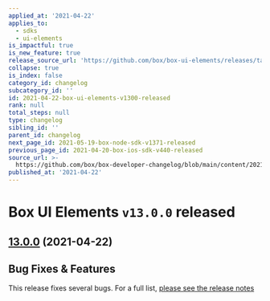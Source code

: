 ```yaml
---
applied_at: '2021-04-22'
applies_to:
  - sdks
  - ui-elements
is_impactful: true
is_new_feature: true
release_source_url: 'https://github.com/box/box-ui-elements/releases/tag/v13.0.0'
collapse: true
is_index: false
category_id: changelog
subcategory_id: ''
id: 2021-04-22-box-ui-elements-v1300-released
rank: null
total_steps: null
type: changelog
sibling_id: ''
parent_id: changelog
next_page_id: 2021-05-19-box-node-sdk-v1371-released
previous_page_id: 2021-04-20-box-ios-sdk-v440-released
source_url: >-
  https://github.com/box/box-developer-changelog/blob/main/content/2021/04-22-box-ui-elements-v1300-released.md
published_at: '2021-04-22'
---
```

# Box UI Elements `v13.0.0` released

## [13.0.0][1] (2021-04-22)

## Bug Fixes & Features

This release fixes several bugs. For a full list, [please see the release notes][1]

[1]: https://github.com/box/box-ui-elements/releases/tag/v13.0.0
